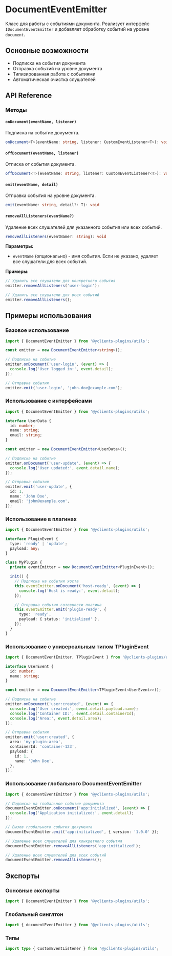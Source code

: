# DocumentEventEmitter

Класс для работы с событиями документа. Реализует интерфейс `IDocumentEventEmitter` и добавляет обработку событий на уровне `document`.

## Основные возможности

- Подписка на события документа
- Отправка событий на уровне документа
- Типизированная работа с событиями
- Автоматическая очистка слушателей

## API Reference

### Методы

#### `onDocument(eventName, listener)`

Подписка на событие документа.

```typescript
onDocument<T>(eventName: string, listener: CustomEventListener<T>): void
```

#### `offDocument(eventName, listener)`

Отписка от события документа.

```typescript
offDocument<T>(eventName: string, listener: CustomEventListener<T>): void
```

#### `emit(eventName, detail)`

Отправка события на уровне документа.

```typescript
emit(eventName: string, detail?: T): void
```

#### `removeAllListeners(eventName?)`

Удаление всех слушателей для указанного события или всех событий.

```typescript
removeAllListeners(eventName?: string): void
```

**Параметры:**

- `eventName` (опционально) - имя события. Если не указано, удаляет все слушатели для всех событий.

**Примеры:**

```typescript
// Удалить все слушатели для конкретного события
emitter.removeAllListeners('user-login');

// Удалить все слушатели для всех событий
emitter.removeAllListeners();
```

## Примеры использования

### Базовое использование

```typescript
import { DocumentEventEmitter } from '@yclients-plugins/utils';

const emitter = new DocumentEventEmitter<string>();

// Подписка на событие
emitter.onDocument('user-login', (event) => {
  console.log('User logged in:', event.detail);
});

// Отправка события
emitter.emit('user-login', 'john.doe@example.com');
```

### Использование с интерфейсами

```typescript
import { DocumentEventEmitter } from '@yclients-plugins/utils';

interface UserData {
  id: number;
  name: string;
  email: string;
}

const emitter = new DocumentEventEmitter<UserData>();

// Подписка на событие
emitter.onDocument('user-update', (event) => {
  console.log('User updated:', event.detail.name);
});

// Отправка события
emitter.emit('user-update', {
  id: 1,
  name: 'John Doe',
  email: 'john@example.com',
});
```

### Использование в плагинах

```typescript
import { DocumentEventEmitter } from '@yclients-plugins/utils';

interface PluginEvent {
  type: 'ready' | 'update';
  payload: any;
}

class MyPlugin {
  private eventEmitter = new DocumentEventEmitter<PluginEvent>();

  init() {
    // Подписка на события хоста
    this.eventEmitter.onDocument('host-ready', (event) => {
      console.log('Host is ready:', event.detail);
    });

    // Отправка события готовности плагина
    this.eventEmitter.emit('plugin-ready', {
      type: 'ready',
      payload: { status: 'initialized' },
    });
  }
}
```

### Использование с универсальным типом TPluginEvent

```typescript
import { DocumentEventEmitter, TPluginEvent } from '@yclients-plugins/utils';

interface UserEvent {
  id: number;
  name: string;
}

const emitter = new DocumentEventEmitter<TPluginEvent<UserEvent>>();

// Подписка на событие
emitter.onDocument('user:created', (event) => {
  console.log('User created:', event.detail.payload.name);
  console.log('Container ID:', event.detail.containerId);
  console.log('Area:', event.detail.area);
});

// Отправка события
emitter.emit('user:created', {
  area: 'my-plugin-area',
  containerId: 'container-123',
  payload: {
    id: 1,
    name: 'John Doe',
  },
});
```

### Использование глобального DocumentEventEmitter

```typescript
import { documentEventEmitter } from '@yclients-plugins/utils';

// Подписка на глобальное событие документа
documentEventEmitter.onDocument('app:initialized', (event) => {
  console.log('Application initialized:', event.detail);
});

// Вызов глобального события документа
documentEventEmitter.emit('app:initialized', { version: '1.0.0' });

// Удаление всех слушателей для конкретного события
documentEventEmitter.removeAllListeners('app:initialized');

// Удаление всех слушателей для всех событий
documentEventEmitter.removeAllListeners();
```

## Экспорты

### Основные экспорты

```typescript
import { DocumentEventEmitter } from '@yclients-plugins/utils';
```

### Глобальный синглтон

```typescript
import { documentEventEmitter } from '@yclients-plugins/utils';
```

### Типы

```typescript
import type { CustomEventListener } from '@yclients-plugins/utils';
```
